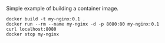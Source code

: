 Simple example of building a container image.

```shell
docker build -t my-nginx:0.1 .
docker run --rm --name my-nginx -d -p 8080:80 my-nginx:0.1
curl localhost:8080
docker stop my-nginx
```
